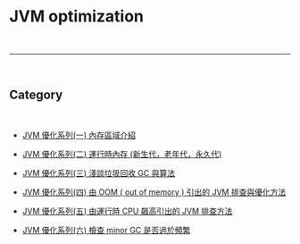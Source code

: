 # JVM optimization

<br>

---

<br>

## Category

<br>

* [JVM 優化系列(一) 內存區域介紹](memory/README.md)

* [JVM 優化系列(二) 運行時內存 (新生代，老年代，永久代)](runtime/REAMDE.md)

* [JVM 優化系列(三) 淺談垃圾回收 GC 與算法](GC/README.md)

* [JVM 優化系列(四) 由 OOM ( out of memory )  引出的 JVM 排查與優化方法](OOM/REAMDE.md)

* [JVM 優化系列(五) 由運行時 CPU 飆高引出的 JVM 排查方法](https://github.com/Johnny1110/Problem_Solving_Collection/tree/master/java/maintain/debug_online)

* [JVM 優化系列(六) 檢查 minor GC 是否過於頻繁](mgc/REAMDE.md)